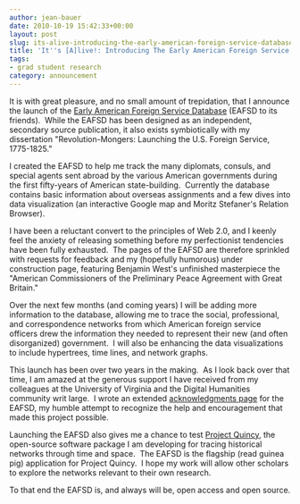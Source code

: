 ```yaml
---
author: jean-bauer
date: 2010-10-19 15:42:33+00:00
layout: post
slug: its-alive-introducing-the-early-american-foreign-service-database
title: 'It''s [A]live!: Introducing The Early American Foreign Service Database'
tags:
- grad student research
category: announcement
---
```


It is with great pleasure, and no small amount of trepidation, that I announce the launch of the [Early American Foreign Service Database](http://www.eafsd.org) (EAFSD to its friends).  While the EAFSD has been designed as an independent, secondary source publication, it also exists symbiotically with my dissertation "Revolution-Mongers: Launching the U.S. Foreign Service, 1775-1825."

I created the EAFSD to help me track the many diplomats, consuls, and special agents sent abroad by the various American governments during the first fifty-years of American state-building.  Currently the database contains basic information about overseas assignments and a few dives into data visualization (an interactive Google map and Moritz Stefaner's Relation Browser).

I have been a reluctant convert to the principles of Web 2.0, and I keenly feel the anxiety of releasing something before my perfectionist tendencies have been fully exhausted.  The pages of the EAFSD are therefore sprinkled with requests for feedback and my (hopefully humorous) under construction page, featuring Benjamin West's unfinished masterpiece the "American Commissioners of the Preliminary Peace Agreement with Great Britain."

Over the next few months (and coming years) I will be adding more information to the database, allowing me to trace the social, professional, and correspondence networks from which American foreign service officers drew the information they needed to represent their new (and often disorganized) government.  I will also be enhancing the data visualizations to include hypertrees, time lines, and network graphs.

This launch has been over two years in the making.  As I look back over that time, I am amazed at the generous support I have received from my colleagues at the University of Virginia and the Digital Humanities community writ large.  I wrote an extended [acknowledgments page](http://www.eafsd.org/acknowledgements) for the EAFSD, my humble attempt to recognize the help and encouragement that made this project possible.

Launching the EAFSD also gives me a chance to test [Project Quincy](http://projectquincy.rubyforge.org), the open-source software package I am developing for tracing historical networks through time and space.  The EAFSD is the flagship (read guinea pig) application for Project Quincy.  I hope my work will allow other scholars to explore the networks relevant to their own research.

To that end the EAFSD is, and always will be, open access and open source.
